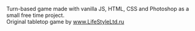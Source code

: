 Turn-based game made with vanilla JS, HTML, CSS and Photoshop as a small free time project.<br>
Original tabletop game by www.LifeStyleLtd.ru 
